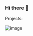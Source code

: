 ### Hi there 👋

<!--
**nyechoi/nyechoi** is a ✨ _special_ ✨ repository because its `README.md` (this file) appears on your GitHub profile.

Here are some ideas to get you started:

- 🔭 I’m currently working on Get Next Line
- 🌱 I’m currently learning C and UX/UI
- 🤔 I’m looking for help with ...
- 📫 How to reach me:
- 😄 Pronouns: ...
- ⚡ Fun fact: ...
-->

Projects:

![image](https://user-images.githubusercontent.com/111386564/194357827-53ba161f-a2a1-48a4-a05d-415d5d6cdcc0.png)
